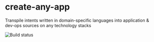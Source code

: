 # create-any-app
Transpile intents written in domain-specific languages into application &amp; dev-ops sources on any technology stacks

![Build status](https://github.com/felix-b/create-any-app/workflows/dotnetcore/badge.svg)
